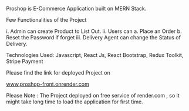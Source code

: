 Proshop is E-Commerce Application built on MERN Stack.

Few Functionalities of the Project

i. Admin can create Product to List Out.
ii. Users can
        a. Place an Order
        b. Reset the Password if forget
iii. Delivery Agent can change the Status of Delivery.

Technologies Used: Javascript, React Js, React Bootstrap, Redux Toolkit, Stripe Payment

Please find the link for deployed Project on

www.proshop-front.onrender.com

Please Note : 
              The Project deployed on free service of render.com , so it might take long time to load the application for first time.